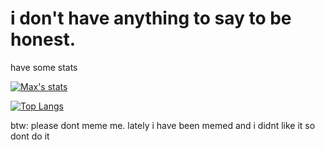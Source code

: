 # i don't have anything to say to be honest.

have some stats



[![Max's stats](https://github-readme-stats.vercel.app/api?username=Maxi2022gt&theme=aura_dark)](https://github.com/anuraghazra/github-readme-stats)

[![Top Langs](https://github-readme-stats.vercel.app/api/top-langs/?username=Maxi2022gt&theme=aura_dark)](https://github.com/anuraghazra/github-readme-stats)


btw: please dont meme me. lately i have been memed and i didnt like it so dont do it
